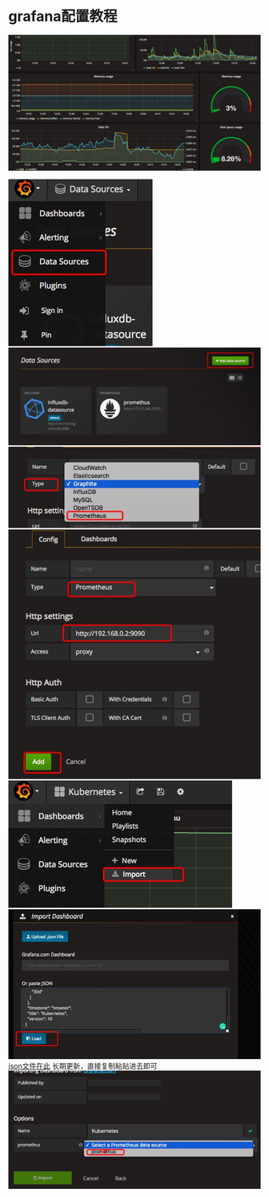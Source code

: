 # grafana配置教程
![](../images/grafana/grafana.png)

![](../images/grafana/promethus1.png)
![](../images/grafana/promethus2.png)
![](../images/grafana/promethus3.png)
![](../images/grafana/promethus4.png)
![](../images/grafana/promethus5.png)
![](../images/grafana/promethus5-1.png)
[json文件在此](http://lameleg.com/resource/grafana.json) 长期更新，直接复制粘贴进去即可
![](../images/grafana/promethus6.png)
